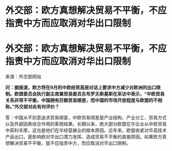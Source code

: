 # 外交部：欧方真想解决贸易不平衡，不应指责中方而应取消对华出口限制

# 外交部：欧方真想解决贸易不平衡，不应指责中方而应取消对华出口限制

来源：外交部网站

**问：据报道，欧方将在9月的中欧经贸高层对话上要求中方减少对欧洲的出口限制。欧盟委员会执行副主席兼贸易委员东布罗夫斯基斯在采访中表示，“中欧贸易关系非常不平衡，中国拥有巨额贸易顺差，而中国的市场开放程度与欧盟的不相称。”外交部对此有何评价？**

答：中国从不刻意追求贸易顺差，中欧贸易顺差是产业结构、产业分工、贸易方式以及外部因素综合作用的客观结果。长期以来，绝大部分欧盟在华企业从中欧贸易中获利丰厚，这也是他们在华经营展业的根本原因。近年来，欧盟收紧对华高技术产品出口，是影响欧对华出口潜力发挥、造成贸易不平衡的直接原因。如果欧方真想解决贸易不平衡，就不应指责中方，而应取消对华出口限制。

